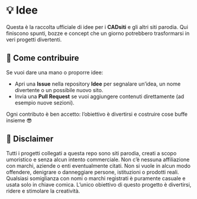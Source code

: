 # 💡 Idee

Questa è la raccolta ufficiale di idee per i **CADsiti** e gli altri siti parodia. Qui finiscono spunti, bozze e concept che un giorno potrebbero trasformarsi in veri progetti divertenti.

## 🙏 Come contribuire

Se vuoi dare una mano o proporre idee:
- Apri una **Issue** nella repository **Idee** per segnalare un’idea, un nome divertente o un possibile nuovo sito.
- Invia una **Pull Request** se vuoi aggiungere contenuti direttamente (ad esempio nuove sezioni).

Ogni contributo è ben accetto: l’obiettivo è divertirsi e costruire cose buffe insieme 😎

## 📄 Disclaimer

Tutti i progetti collegati a questa repo sono siti parodia, creati a scopo umoristico e senza alcun intento commerciale. Non c’è nessuna affiliazione con marchi, aziende o enti eventualmente citati. Non si vuole in alcun modo offendere, denigrare o danneggiare persone, istituzioni o prodotti reali. Qualsiasi somiglianza con nomi o marchi registrati è puramente casuale e usata solo in chiave comica. L’unico obiettivo di questo progetto è divertirsi, ridere e stimolare la creatività.
